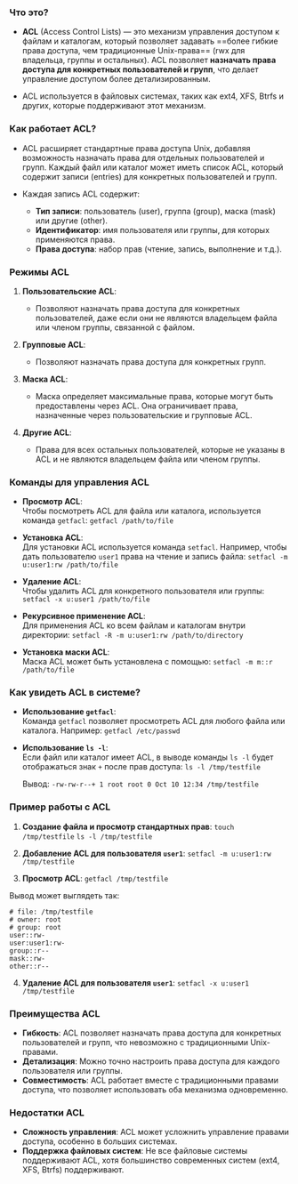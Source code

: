 ### **Что это?**

- **ACL** (Access Control Lists) — это механизм управления доступом к файлам и каталогам, который позволяет задавать ==более гибкие права доступа, чем традиционные Unix-права== (rwx для владельца, группы и остальных). ACL позволяет **назначать права доступа для конкретных пользователей и групп**, что делает управление доступом более детализированным.

- ACL используется в файловых системах, таких как ext4, XFS, Btrfs и других, которые поддерживают этот механизм.


### **Как работает ACL?**

- ACL расширяет стандартные права доступа Unix, добавляя возможность назначать права для отдельных пользователей и групп. Каждый файл или каталог может иметь список ACL, который содержит записи (entries) для конкретных пользователей и групп.

- Каждая запись ACL содержит:
    - **Тип записи**: пользователь (user), группа (group), маска (mask) или другие (other).
    - **Идентификатор**: имя пользователя или группы, для которых применяются права.
    - **Права доступа**: набор прав (чтение, запись, выполнение и т.д.).

### **Режимы ACL**

1. **Пользовательские ACL**:
    - Позволяют назначать права доступа для конкретных пользователей, даже если они не являются владельцем файла или членом группы, связанной с файлом.

2. **Групповые ACL**:
    - Позволяют назначать права доступа для конкретных групп.

3. **Маска ACL**:
    - Маска определяет максимальные права, которые могут быть предоставлены через ACL. Она ограничивает права, назначенные через пользовательские и групповые ACL.

4. **Другие ACL**:
    - Права для всех остальных пользователей, которые не указаны в ACL и не являются владельцем файла или членом группы.

### Команды для управления ACL

- **Просмотр ACL**:  
    Чтобы посмотреть ACL для файла или каталога, используется команда `getfacl`:
    `getfacl /path/to/file`

- **Установка ACL**:  
    Для установки ACL используется команда `setfacl`. Например, чтобы дать пользователю `user1` права на чтение и запись файла:
    `setfacl -m u:user1:rw /path/to/file`

- **Удаление ACL**:  
    Чтобы удалить ACL для конкретного пользователя или группы:
    `setfacl -x u:user1 /path/to/file`

- **Рекурсивное применение ACL**:  
    Для применения ACL ко всем файлам и каталогам внутри директории:
    `setfacl -R -m u:user1:rw /path/to/directory`

- **Установка маски ACL**:  
    Маска ACL может быть установлена с помощью:
    `setfacl -m m::r /path/to/file`

### **Как увидеть ACL в системе?**

- **Использование `getfacl`**:  
    Команда `getfacl` позволяет просмотреть ACL для любого файла или каталога. Например:
    `getfacl /etc/passwd`

- **Использование `ls -l`**:  
    Если файл или каталог имеет ACL, в выводе команды `ls -l` будет отображаться знак `+` после прав доступа:
    `ls -l /tmp/testfile`
    
    Вывод:
    `-rw-rw-r--+ 1 root root 0 Oct 10 12:34 /tmp/testfile`

### **Пример работы с ACL**

1. **Создание файла и просмотр стандартных прав**:
    `touch /tmp/testfile`
    `ls -l /tmp/testfile`

2. **Добавление ACL для пользователя `user1`**:
    `setfacl -m u:user1:rw /tmp/testfile`

3. **Просмотр ACL**:
    `getfacl /tmp/testfile`

Вывод может выглядеть так:
```
# file: /tmp/testfile
# owner: root
# group: root
user::rw-
user:user1:rw-
group::r--
mask::rw-
other::r--
```

4. **Удаление ACL для пользователя `user1`**:
    `setfacl -x u:user1 /tmp/testfile`

### **Преимущества ACL**

- **Гибкость**: ACL позволяет назначать права доступа для конкретных пользователей и групп, что невозможно с традиционными Unix-правами.
- **Детализация**: Можно точно настроить права доступа для каждого пользователя или группы.
- **Совместимость**: ACL работает вместе с традиционными правами доступа, что позволяет использовать оба механизма одновременно.

### **Недостатки ACL**

- **Сложность управления**: ACL может усложнить управление правами доступа, особенно в больших системах.
- **Поддержка файловых систем**: Не все файловые системы поддерживают ACL, хотя большинство современных систем (ext4, XFS, Btrfs) поддерживают.

